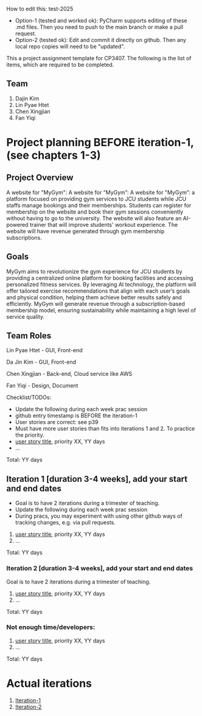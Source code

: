 
How to edit this: test-2025
* Option-1 (tested and worked ok): PyCharm supports editing of these .md files. Then you need to push to the main branch or make a pull request.
* Option-2 (tested ok): Edit and commit it directly on github. Then any local repo copies will need to be "updated".


This a project assignment template for CP3407. 
The following is the list of items, which are required to be completed.

## Team

1. Dajin Kim
2. Lin Pyae Htet
3. Chen Xingjian
4. Fan Yiqi


# Project planning BEFORE iteration-1, (see chapters 1-3)

## Project Overview

A website for "MyGym": A website for "MyGym”: A website for "MyGym”: a platform focused on providing gym services to JCU students while JCU staffs manage bookings and their memberships. Students can register for membership on the website and book their gym sessions conveniently without having to go to the university. The website will also feature an AI-powered trainer that will improve students' workout experience. The website will have revenue generated through gym membership subscriptions.

## Goals
MyGym aims to revolutionize the gym experience for JCU students by providing a centralized online platform for booking facilities and accessing personalized fitness services. By leveraging AI technology, the platform will offer tailored exercise recommendations that align with each user’s goals and physical condition, helping them achieve better results safely and efficiently. MyGym will generate revenue through a subscription-based membership model, ensuring sustainability while maintaining a high level of service quality. 

## Team Roles

Lin Pyae Htet - GUI, Front-end

Da Jin Kim - GUI, Front-end

Chen Xingjian - Back-end, Cloud service like AWS

Fan Yiqi - Design, Document

Checklist/TODOs: 
* Update the following during each week prac session
* github entry timestamp is BEFORE the iteration-1
* User stories are correct: see p39
* Must have more user stories than fits into iterations 1 and 2. To practice the priority.
* [user story title](./user_stories/user_story_01_title.md), priority XX, YY days 
* ...

Total: YY days


## Iteration 1 [duration 3-4 weeks], add your start and end dates 

* Goal is to have 2 iterations during a trimester of teaching.
* Update the following during each week prac session
* During pracs, you may experiment with using other github ways of tracking changes, e.g. via pull requests.

1. [user story title](./user_stories/user_story_01_title.md), priority XX, YY days 
2. ...

Total: YY days


### Iteration 2 [duration 3-4 weeks], add your start and end dates
Goal is to have 2 iterations during a trimester of teaching.
1. [user story title](./user_stories/user_story_01_title.md), priority XX, YY days 
2. ...

Total: YY days

### Not enough time/developers: 
1. [user story title](./user_stories/user_story_01_title.md), priority XX, YY days 
2. ...

Total: YY days

# Actual iterations
1. [Iteration-1](./iteration_1.md)
2. [Iteration-2](./iteration_2.md)


